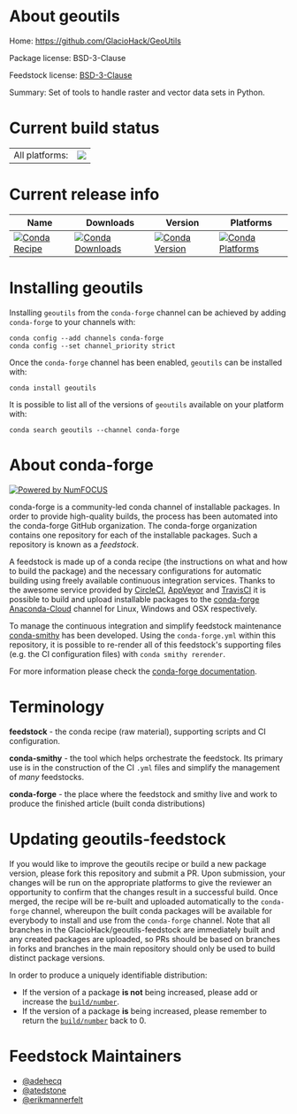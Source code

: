 About geoutils
==============

Home: https://github.com/GlacioHack/GeoUtils

Package license: BSD-3-Clause

Feedstock license: [BSD-3-Clause](https://github.com/GlacioHack/GeoUtils/blob/main/LICENSE.txt)

Summary: Set of tools to handle raster and vector data sets in Python.

Current build status
====================


<table><tr><td>All platforms:</td>
    <td>
      <a href="https://dev.azure.com/GlacioHack/feedstock-builds/_build/latest?definitionId=&branchName=main">
        <img src="https://dev.azure.com/GlacioHack/feedstock-builds/_apis/build/status/GeoUtils?branchName=main">
      </a>
    </td>
  </tr>
</table>

Current release info
====================

| Name | Downloads | Version | Platforms |
| --- | --- | --- | --- |
| [![Conda Recipe](https://img.shields.io/badge/recipe-geoutils-green.svg)](https://anaconda.org/conda-forge/geoutils) | [![Conda Downloads](https://img.shields.io/conda/dn/conda-forge/geoutils.svg)](https://anaconda.org/conda-forge/geoutils) | [![Conda Version](https://img.shields.io/conda/vn/conda-forge/geoutils.svg)](https://anaconda.org/conda-forge/geoutils) | [![Conda Platforms](https://img.shields.io/conda/pn/conda-forge/geoutils.svg)](https://anaconda.org/conda-forge/geoutils) |

Installing geoutils
===================

Installing `geoutils` from the `conda-forge` channel can be achieved by adding `conda-forge` to your channels with:

```
conda config --add channels conda-forge
conda config --set channel_priority strict
```

Once the `conda-forge` channel has been enabled, `geoutils` can be installed with:

```
conda install geoutils
```

It is possible to list all of the versions of `geoutils` available on your platform with:

```
conda search geoutils --channel conda-forge
```


About conda-forge
=================

[![Powered by NumFOCUS](https://img.shields.io/badge/powered%20by-NumFOCUS-orange.svg?style=flat&colorA=E1523D&colorB=007D8A)](http://numfocus.org)

conda-forge is a community-led conda channel of installable packages.
In order to provide high-quality builds, the process has been automated into the
conda-forge GitHub organization. The conda-forge organization contains one repository
for each of the installable packages. Such a repository is known as a *feedstock*.

A feedstock is made up of a conda recipe (the instructions on what and how to build
the package) and the necessary configurations for automatic building using freely
available continuous integration services. Thanks to the awesome service provided by
[CircleCI](https://circleci.com/), [AppVeyor](https://www.appveyor.com/)
and [TravisCI](https://travis-ci.com/) it is possible to build and upload installable
packages to the [conda-forge](https://anaconda.org/conda-forge)
[Anaconda-Cloud](https://anaconda.org/) channel for Linux, Windows and OSX respectively.

To manage the continuous integration and simplify feedstock maintenance
[conda-smithy](https://github.com/conda-forge/conda-smithy) has been developed.
Using the ``conda-forge.yml`` within this repository, it is possible to re-render all of
this feedstock's supporting files (e.g. the CI configuration files) with ``conda smithy rerender``.

For more information please check the [conda-forge documentation](https://conda-forge.org/docs/).

Terminology
===========

**feedstock** - the conda recipe (raw material), supporting scripts and CI configuration.

**conda-smithy** - the tool which helps orchestrate the feedstock.
                   Its primary use is in the construction of the CI ``.yml`` files
                   and simplify the management of *many* feedstocks.

**conda-forge** - the place where the feedstock and smithy live and work to
                  produce the finished article (built conda distributions)


Updating geoutils-feedstock
===========================

If you would like to improve the geoutils recipe or build a new
package version, please fork this repository and submit a PR. Upon submission,
your changes will be run on the appropriate platforms to give the reviewer an
opportunity to confirm that the changes result in a successful build. Once
merged, the recipe will be re-built and uploaded automatically to the
`conda-forge` channel, whereupon the built conda packages will be available for
everybody to install and use from the `conda-forge` channel.
Note that all branches in the GlacioHack/geoutils-feedstock are
immediately built and any created packages are uploaded, so PRs should be based
on branches in forks and branches in the main repository should only be used to
build distinct package versions.

In order to produce a uniquely identifiable distribution:
 * If the version of a package **is not** being increased, please add or increase
   the [``build/number``](https://docs.conda.io/projects/conda-build/en/latest/resources/define-metadata.html#build-number-and-string).
 * If the version of a package **is** being increased, please remember to return
   the [``build/number``](https://docs.conda.io/projects/conda-build/en/latest/resources/define-metadata.html#build-number-and-string)
   back to 0.

Feedstock Maintainers
=====================

* [@adehecq](https://github.com/adehecq/)
* [@atedstone](https://github.com/atedstone/)
* [@erikmannerfelt](https://github.com/erikmannerfelt/)

